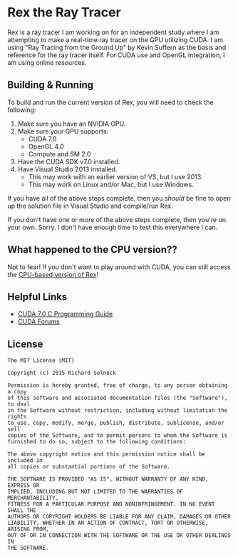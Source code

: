 # Rex the Ray Tracer

Rex is a ray tracer I am working on for an independent study where I am
attempting to make a real-time ray tracer on the GPU utilizing CUDA. I
am using "Ray Tracing from the Ground Up" by Kevin Suffern as the basis and
reference for the ray tracer itself. For CUDA use and OpenGL integration,
I am using online resources.

## Building & Running

To build and run the current version of Rex, you will need to check the
following:

1.   Make sure you have an NVIDIA GPU.
2.   Make sure your GPU supports:
     * CUDA 7.0
     * OpenGL 4.0
     * Compute and SM 2.0
3.   Have the CUDA SDK v7.0 installed.
4.   Have Visual Studio 2013 installed.
     * This may work with an earlier version of VS, but I use 2013.
     * This may work on Linux and/or Mac, but I use Windows.

If you have all of the above steps complete, then you *should* be fine
to open up the solution file in Visual Studio and compile/run Rex.

If you don't have one or more of the above steps complete, then you're on
your own. Sorry. I don't have enough time to test this everywhere I can.

## What happened to the CPU version??

Not to fear! If you don't want to play around with CUDA, you can still
access the [CPU-based version of Rex](https://github.com/fastinvsqrt/rex/tree/CPU)!

## Helpful Links

* [CUDA 7.0 C Programming Guide](http://docs.nvidia.com/cuda/#axzz3XP4B2jj6)
* [CUDA Forums](https://devtalk.nvidia.com/)

## License

```
The MIT License (MIT)

Copyright (c) 2015 Richard Selneck

Permission is hereby granted, free of charge, to any person obtaining a copy
of this software and associated documentation files (the "Software"), to deal
in the Software without restriction, including without limitation the rights
to use, copy, modify, merge, publish, distribute, sublicense, and/or sell
copies of the Software, and to permit persons to whom the Software is
furnished to do so, subject to the following conditions:

The above copyright notice and this permission notice shall be included in
all copies or substantial portions of the Software.

THE SOFTWARE IS PROVIDED "AS IS", WITHOUT WARRANTY OF ANY KIND, EXPRESS OR
IMPLIED, INCLUDING BUT NOT LIMITED TO THE WARRANTIES OF MERCHANTABILITY,
FITNESS FOR A PARTICULAR PURPOSE AND NONINFRINGEMENT. IN NO EVENT SHALL THE
AUTHORS OR COPYRIGHT HOLDERS BE LIABLE FOR ANY CLAIM, DAMAGES OR OTHER
LIABILITY, WHETHER IN AN ACTION OF CONTRACT, TORT OR OTHERWISE, ARISING FROM,
OUT OF OR IN CONNECTION WITH THE SOFTWARE OR THE USE OR OTHER DEALINGS IN
THE SOFTWARE.
```